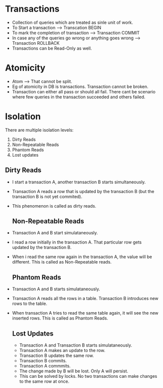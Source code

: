 # Transactions

- Collection of queries which are treated as sinle unit of work.
- To Start a transaction --> Transcation BEGIN
- To mark the completion of transaction --> Transaction COMMIT
- In case any of the queries go wrong or anything goes wrong --> Transaction ROLLBACK
- Transactions can be Read-Only as well.

# Atomicity

- Atom --> That cannot be split.
- Eg of atomicity in DB is transactions. Transaction cannot be broken.
- Transaction can either all pass or should all fail. There cant be scenario where few queries in the transaction succeeded and others failed.
  
# Isolation
There are multiple isolation levels:
1. Dirty Reads
2. Non-Repeatable Reads
3. Phantom Reads
4. Lost updates

  ## Dirty Reads
- I start a transaction A, another transaction B starts simultaneously.
- Transaction A reads a row that is updated by the transaction B (but the transaction B is not yet commited).
- This phenomenon is called as dirty reads.

  ## Non-Repeatable Reads
- Transaction A and B start simulataneously.
- I read a row initially in the transaction A. That particular row gets updated by the transaction B.
- When i read the same row again in the transaction A, the value will be different. This is called as Non-Repeatable reads.

  ## Phantom Reads
- Transaction A and B starts simulataneously.
- Transaction A reads all the rows in a table. Transaction B introduces new rows to the table.
- When transaction A tries to read the same table again, it will see the new inserted rows. This is called as Phantom Reads.

  ## Lost Updates
  - Transaction A and Transaction B starts simulataneously.
  - Transaction A makes an update to the row.
  - Transaction B updates the same row.
  - Transaction B commits.
  - Transaction A commmits.
  - The change made by B will be lost. Only A will persist.
  - This can be solved by locks. No two transactions can make changes to the same row at once.
